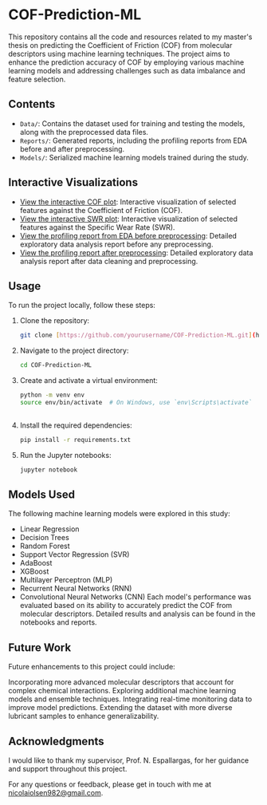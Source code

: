 # COF-Prediction-ML

This repository contains all the code and resources related to my master's thesis on predicting the Coefficient of Friction (COF) from molecular descriptors using machine learning techniques. The project aims to enhance the prediction accuracy of COF by employing various machine learning models and addressing challenges such as data imbalance and feature selection.

## Contents

- `Data/`: Contains the dataset used for training and testing the models, along with the preprocessed data files.
- `Reports/`: Generated reports, including the profiling reports from EDA before and after preprocessing.
- `Models/`: Serialized machine learning models trained during the study.
  
## Interactive Visualizations

- [View the interactive COF plot](./Reports/features_vs_cof.html): Interactive visualization of selected features against the Coefficient of Friction (COF).
- [View the interactive SWR plot](./Reports/features_vs_swr.html): Interactive visualization of selected features against the Specific Wear Rate (SWR).
- [View the profiling report from EDA before preprocessing](./Reports/profiling_data.html): Detailed exploratory data analysis report before any preprocessing.
- [View the profiling report after preprocessing](./Reports/profiling_data_cleaned.html): Detailed exploratory data analysis report after data cleaning and preprocessing.

## Usage

To run the project locally, follow these steps:

1. Clone the repository:
   ```bash
   git clone [https://github.com/yourusername/COF-Prediction-ML.git](https://github.com/yourusername/COF-Prediction-ML.git)
2. Navigate to the project directory:
   ```bash
   cd COF-Prediction-ML
3. Create and activate a virtual environment:
   ```bash
   python -m venv env
   source env/bin/activate  # On Windows, use `env\Scripts\activate`
  
5. Install the required dependencies:
   ```bash
   pip install -r requirements.txt
   
7. Run the Jupyter notebooks:
   ```bash
   jupyter notebook
   
## Models Used
The following machine learning models were explored in this study:
- Linear Regression
- Decision Trees
- Random Forest
- Support Vector Regression (SVR)
- AdaBoost
- XGBoost
- Multilayer Perceptron (MLP)
- Recurrent Neural Networks (RNN)
- Convolutional Neural Networks (CNN)
Each model's performance was evaluated based on its ability to accurately predict the COF from molecular descriptors. Detailed results and analysis can be found in the notebooks and reports.

## Future Work
Future enhancements to this project could include:

Incorporating more advanced molecular descriptors that account for complex chemical interactions.
Exploring additional machine learning models and ensemble techniques.
Integrating real-time monitoring data to improve model predictions.
Extending the dataset with more diverse lubricant samples to enhance generalizability.

## Acknowledgments
I would like to thank my supervisor, Prof. N. Espallargas, for her guidance and support throughout this project.

For any questions or feedback, please get in touch with me at nicolaiolsen982@gmail.com.
